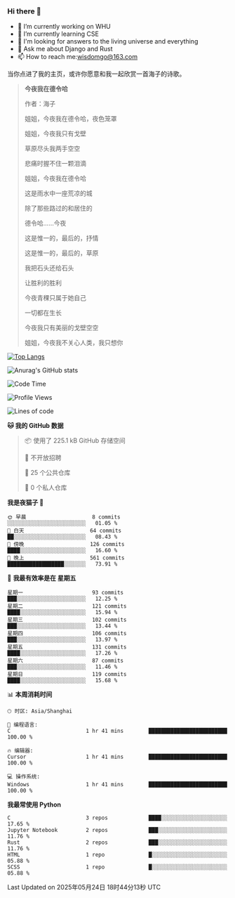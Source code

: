 ### Hi there 👋



- 🔭 I’m currently working on WHU
- 🌱 I’m currently learning CSE
- 🤔 I'm looking for answers to the living universe and everything
- 💬 Ask me about Django and Rust
- 📫 How to reach me:wisdomgo@163.com

当你点进了我的主页，或许你愿意和我一起欣赏一首海子的诗歌。

>**今夜我在德令哈**
>
>作者：海子
>
>姐姐，今夜我在德令哈，夜色笼罩
>
>姐姐，今夜我只有戈壁
>
>草原尽头我两手空空
>
>悲痛时握不住一颗泪滴
>
>姐姐，今夜我在德令哈
>
>这是雨水中一座荒凉的城
>
>除了那些路过的和居住的
>
>德令哈......今夜
>
>这是惟一的，最后的，抒情
>
>这是惟一的，最后的，草原
>
>我把石头还给石头
>
>让胜利的胜利
>
>今夜青稞只属于她自己
>
>一切都在生长
>
>今夜我只有美丽的戈壁空空
>
>姐姐，今夜我不关心人类，我只想你



[![Top Langs](https://github-readme-stats.vercel.app/api/top-langs/?username=wisdomgo&theme=onedark)](https://github.com/anuraghazra/github-readme-stats)

![Anurag's GitHub stats](https://github-readme-stats.vercel.app/api?username=wisdomgo&hide=contribs,stars&theme=synthwave)

<!--START_SECTION:waka-->
![Code Time](http://img.shields.io/badge/Code%20Time-458%20hrs%2034%20mins-blue)

![Profile Views](http://img.shields.io/badge/%E4%B8%AA%E4%BA%BA%E8%B5%84%E6%96%99%E8%A7%82%E7%9C%8B%E6%AC%A1%E6%95%B0-0-blue)

![Lines of code](https://img.shields.io/badge/%E4%BB%8E%E3%80%8CHello%20World%E3%80%8D%E8%B5%B7%E6%88%91%E5%B7%B2%E7%BB%8F%E5%86%99%E4%BA%86-639.5%20thousand%20%E8%A1%8C%E4%BB%A3%E7%A0%81-blue)

**🐱 我的 GitHub 数据** 

> 📦  使用了 225.1 kB GitHub 存储空间 
 > 
> 🚫 不开放招聘
 > 
> 📜 25 个公共仓库 
 > 
> 🔑 0 个私人仓库 
 > 
**我是夜猫子 🦉** 

```text
🌞 早晨                     8 commits           ░░░░░░░░░░░░░░░░░░░░░░░░░   01.05 % 
🌆 白天                     64 commits          ██░░░░░░░░░░░░░░░░░░░░░░░   08.43 % 
🌃 傍晚                     126 commits         ████░░░░░░░░░░░░░░░░░░░░░   16.60 % 
🌙 晚上                     561 commits         ██████████████████░░░░░░░   73.91 % 
```
📅 **我最有效率是在 星期五** 

```text
星期一                      93 commits          ███░░░░░░░░░░░░░░░░░░░░░░   12.25 % 
星期二                      121 commits         ████░░░░░░░░░░░░░░░░░░░░░   15.94 % 
星期三                      102 commits         ███░░░░░░░░░░░░░░░░░░░░░░   13.44 % 
星期四                      106 commits         ███░░░░░░░░░░░░░░░░░░░░░░   13.97 % 
星期五                      131 commits         ████░░░░░░░░░░░░░░░░░░░░░   17.26 % 
星期六                      87 commits          ███░░░░░░░░░░░░░░░░░░░░░░   11.46 % 
星期日                      119 commits         ████░░░░░░░░░░░░░░░░░░░░░   15.68 % 
```


📊 **本周消耗时间** 

```text
🕑︎ 时区: Asia/Shanghai

💬 编程语言: 
C                        1 hr 41 mins        █████████████████████████   100.00 % 

🔥 编辑器: 
Cursor                   1 hr 41 mins        █████████████████████████   100.00 % 

💻 操作系统: 
Windows                  1 hr 41 mins        █████████████████████████   100.00 % 
```

**我最常使用 Python** 

```text
C                        3 repos             ████░░░░░░░░░░░░░░░░░░░░░   17.65 % 
Jupyter Notebook         2 repos             ███░░░░░░░░░░░░░░░░░░░░░░   11.76 % 
Rust                     2 repos             ███░░░░░░░░░░░░░░░░░░░░░░   11.76 % 
HTML                     1 repo              █░░░░░░░░░░░░░░░░░░░░░░░░   05.88 % 
SCSS                     1 repo              █░░░░░░░░░░░░░░░░░░░░░░░░   05.88 % 
```




 Last Updated on 2025年05月24日 18时44分13秒 UTC
<!--END_SECTION:waka-->

